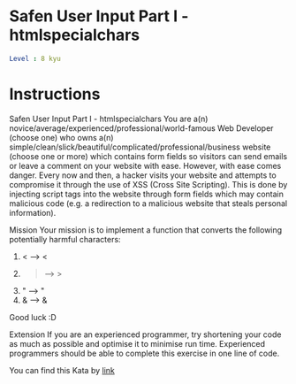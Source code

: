 # Safen User Input Part I - htmlspecialchars

```yaml
Level : 8 kyu
```

# Instructions

Safen User Input Part I - htmlspecialchars
You are a(n) novice/average/experienced/professional/world-famous Web Developer (choose one) who owns a(n) simple/clean/slick/beautiful/complicated/professional/business website (choose one or more) which contains form fields so visitors can send emails or leave a comment on your website with ease. However, with ease comes danger. Every now and then, a hacker visits your website and attempts to compromise it through the use of XSS (Cross Site Scripting). This is done by injecting script tags into the website through form fields which may contain malicious code (e.g. a redirection to a malicious website that steals personal information).

Mission
Your mission is to implement a function that converts the following potentially harmful characters:

1. < --> &lt;
2. > --> &gt;
3. " --> &quot;
4. & --> &amp;

Good luck :D

Extension
If you are an experienced programmer, try shortening your code as much as possible and optimise it to minimise run time. Experienced programmers should be able to complete this exercise in one line of code.

You can find this Kata by [link](https://www.codewars.com/kata/56bcaedfcf6b7f2125001118/train/python)